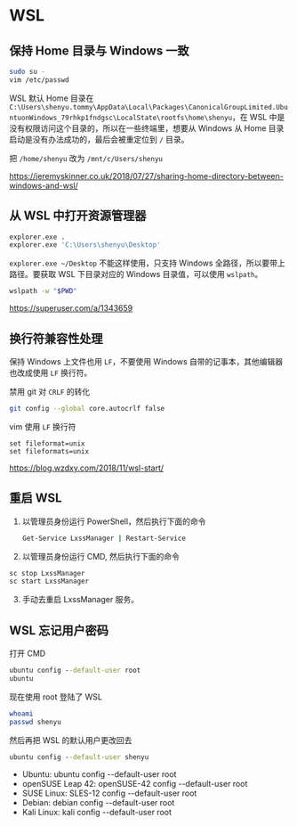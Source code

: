 # WSL


## 保持 Home 目录与 Windows 一致

```bash
sudo su -
vim /etc/passwd
```

WSL 默认 Home 目录在 `C:\Users\shenyu.tommy\AppData\Local\Packages\CanonicalGroupLimited.UbuntuonWindows_79rhkp1fndgsc\LocalState\rootfs\home\shenyu`，在 WSL 中是没有权限访问这个目录的，所以在一些终端里，想要从 Windows 从 Home 目录启动是没有办法成功的，最后会被重定位到 `/` 目录。

把 `/home/shenyu` 改为 `/mnt/c/Users/shenyu`

https://jeremyskinner.co.uk/2018/07/27/sharing-home-directory-between-windows-and-wsl/

## 从 WSL 中打开资源管理器

```bash
explorer.exe .
explorer.exe 'C:\Users\shenyu\Desktop'
```
`explorer.exe ~/Desktop`  不能这样使用，只支持 Windows 全路径，所以要带上路径。要获取 WSL 下目录对应的 Windows 目录值，可以使用 `wslpath`。

```bash
wslpath -w "$PWD"
```

https://superuser.com/a/1343659


## 换行符兼容性处理

保持 Windows 上文件也用 `LF`，不要使用 Windows 自带的记事本，其他编辑器也改成使用 `LF` 换行符。

禁用 git 对 `CRLF` 的转化

```bash
git config --global core.autocrlf false
```

vim 使用 `LF` 换行符

```vim
set fileformat=unix
set fileformats=unix
```

https://blog.wzdxy.com/2018/11/wsl-start/

## 重启 WSL

1. 以管理员身份运行 PowerShell，然后执行下面的命令

   ```cmd
   Get-Service LxssManager | Restart-Service
   ```

2. 以管理员身份运行 CMD, 然后执行下面的命令

  ```cmd
  sc stop LxssManager
  sc start LxssManager
  ```

3. 手动去重启 LxssManager 服务。

## WSL 忘记用户密码

打开 CMD

```cmd
ubuntu config --default-user root
ubuntu
```

现在使用 root 登陆了 WSL

```bash
whoami
passwd shenyu
```

然后再把 WSL 的默认用户更改回去

```cmd
ubuntu config --default-user shenyu
```

* Ubuntu: ubuntu config --default-user root
* openSUSE Leap 42: openSUSE-42 config --default-user root
* SUSE Linux: SLES-12 config --default-user root
* Debian: debian config --default-user root
* Kali Linux: kali config --default-user root
